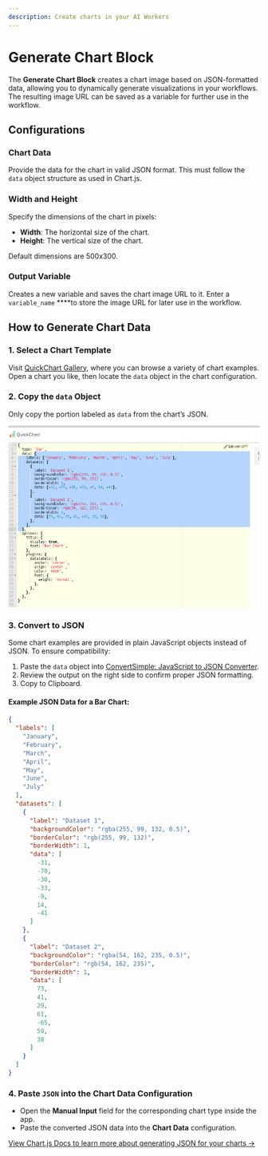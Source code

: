 ```yaml
---
description: Create charts in your AI Workers
---
```


# Generate Chart Block

The **Generate Chart Block** creates a chart image based on JSON-formatted data, allowing you to dynamically generate visualizations in your workflows. The resulting image URL can be saved as a variable for further use in the workflow.

## Configurations

### **Chart Data**

Provide the data for the chart in valid JSON format. This must follow the `data` object structure as used in Chart.js.

### **Width and Height**

Specify the dimensions of the chart in pixels:

* **Width**: The horizontal size of the chart.
* **Height**: The vertical size of the chart.

Default dimensions are 500x300.

### **Output Variable**

Creates a new variable and saves the chart image URL to it. Enter a `variable_name` \*\*\*\*to store the image URL for later use in the workflow.

## How to Generate Chart Data

### **1. Select a Chart Template**

Visit [QuickChart Gallery](https://quickchart.io/gallery/), where you can browse a variety of chart examples. Open a chart you like, then locate the `data` object in the chart configuration.

### **2. Copy the `data` Object**

Only copy the portion labeled as `data` from the chart’s JSON.

![chart1.png](../../.gitbook/assets/chart1.png)

### **3. Convert to JSON**

Some chart examples are provided in plain JavaScript objects instead of JSON. To ensure compatibility:

1. Paste the `data` object into [ConvertSimple: JavaScript to JSON Converter](https://www.convertsimple.com/convert-javascript-to-json/).
2. Review the output on the right side to confirm proper JSON formatting.
3. Copy to Clipboard.

#### Example JSON Data for a Bar Chart:

```json
{
  "labels": [
    "January",
    "February",
    "March",
    "April",
    "May",
    "June",
    "July"
  ],
  "datasets": [
    {
      "label": "Dataset 1",
      "backgroundColor": "rgba(255, 99, 132, 0.5)",
      "borderColor": "rgb(255, 99, 132)",
      "borderWidth": 1,
      "data": [
        -31,
        -70,
        -30,
        -33,
        -9,
        14,
        -41
      ]
    },
    {
      "label": "Dataset 2",
      "backgroundColor": "rgba(54, 162, 235, 0.5)",
      "borderColor": "rgb(54, 162, 235)",
      "borderWidth": 1,
      "data": [
        73,
        41,
        29,
        61,
        -65,
        59,
        38
      ]
    }
  ]
}
```

### **4. Paste `JSON` into the Chart Data Configuration**

* Open the **Manual Input** field for the corresponding chart type inside the app.
* Paste the converted JSON data into the **Chart Data** configuration.

[View Chart.js Docs to learn more about generating JSON for your charts →](https://www.chartjs.org/docs/2.9.4/charts/)
